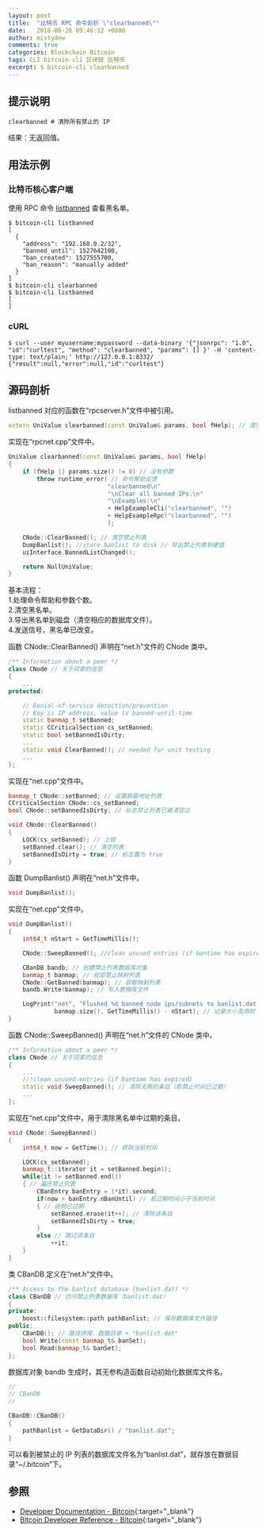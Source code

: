 ```yaml
---
layout: post
title:  "比特币 RPC 命令剖析 \"clearbanned\""
date:   2018-06-28 09:46:12 +0800
author: mistydew
comments: true
categories: Blockchain Bitcoin
tags: CLI bitcoin-cli 区块链 比特币
excerpt: $ bitcoin-cli clearbanned
---
```

## 提示说明

```shell
clearbanned # 清除所有禁止的 IP
```

结果：无返回值。

## 用法示例

### 比特币核心客户端

使用 RPC 命令 [listbanned](/blog/2018/07/bitcoin-rpc-command-listbanned.html) 查看黑名单。

```shell
$ bitcoin-cli listbanned
[
  {
    "address": "192.168.0.2/32",
    "banned_until": 1527642100,
    "ban_created": 1527555700,
    "ban_reason": "manually added"
  }
]
$ bitcoin-cli clearbanned
$ bitcoin-cli listbanned
[
]
```

### cURL

```shell
$ curl --user myusername:mypassword --data-binary '{"jsonrpc": "1.0", "id":"curltest", "method": "clearbanned", "params": [] }' -H 'content-type: text/plain;' http://127.0.0.1:8332/
{"result":null,"error":null,"id":"curltest"}
```

## 源码剖析
listbanned 对应的函数在“rpcserver.h”文件中被引用。

```cpp
extern UniValue clearbanned(const UniValue& params, bool fHelp); // 清空黑名单
```

实现在“rpcnet.cpp”文件中。

```cpp
UniValue clearbanned(const UniValue& params, bool fHelp)
{
    if (fHelp || params.size() != 0) // 没有参数
        throw runtime_error( // 命令帮助反馈
                            "clearbanned\n"
                            "\nClear all banned IPs.\n"
                            "\nExamples:\n"
                            + HelpExampleCli("clearbanned", "")
                            + HelpExampleRpc("clearbanned", "")
                            );

    CNode::ClearBanned(); // 清空禁止列表
    DumpBanlist(); //store banlist to disk // 导出禁止列表到硬盘
    uiInterface.BannedListChanged();

    return NullUniValue;
}
```

基本流程：<br>
1.处理命令帮助和参数个数。<br>
2.清空黑名单。<br>
3.导出黑名单到磁盘（清空相应的数据库文件）。<br>
4.发送信号，黑名单已改变。

函数 CNode::ClearBanned() 声明在“net.h”文件的 CNode 类中。

```cpp
/** Information about a peer */
class CNode // 关于同辈的信息
{
    ...
protected:

    // Denial-of-service detection/prevention
    // Key is IP address, value is banned-until-time
    static banmap_t setBanned;
    static CCriticalSection cs_setBanned;
    static bool setBannedIsDirty;
    ...
    static void ClearBanned(); // needed for unit testing
    ...
};
```

实现在“net.cpp”文件中。

```cpp
banmap_t CNode::setBanned; // 设置屏蔽地址列表
CCriticalSection CNode::cs_setBanned;
bool CNode::setBannedIsDirty; // 标志禁止列表已被清空过

void CNode::ClearBanned()
{
    LOCK(cs_setBanned); // 上锁
    setBanned.clear(); // 清空列表
    setBannedIsDirty = true; // 标志置为 true
}
```

函数 DumpBanlist() 声明在“net.h”文件中。

```cpp
void DumpBanlist();
```

实现在“net.cpp”文件中。

```cpp
void DumpBanlist()
{
    int64_t nStart = GetTimeMillis();

    CNode::SweepBanned(); //clean unused entries (if bantime has expired)

    CBanDB bandb; // 创建禁止列表数据库对象
    banmap_t banmap; // 局部禁止映射列表
    CNode::GetBanned(banmap); // 获取映射列表
    bandb.Write(banmap); // 写入数据库文件

    LogPrint("net", "Flushed %d banned node ips/subnets to banlist.dat  %dms\n",
             banmap.size(), GetTimeMillis() - nStart); // 记录大小及用时
}
```

函数 CNode::SweepBanned() 声明在“net.h”文件的 CNode 类中。

```cpp
/** Information about a peer */
class CNode // 关于同辈的信息
{
    ...
    //!clean unused entries (if bantime has expired)
    static void SweepBanned(); // 清除无用的条目（若禁止时间已过期）
    ...
};
```

实现在“net.cpp”文件中，用于清除黑名单中过期的条目。

```cpp
void CNode::SweepBanned()
{
    int64_t now = GetTime(); // 获取当前时间

    LOCK(cs_setBanned);
    banmap_t::iterator it = setBanned.begin();
    while(it != setBanned.end())
    { // 遍历禁止列表
        CBanEntry banEntry = (*it).second;
        if(now > banEntry.nBanUntil) // 若过期时间小于当前时间
        { // 说明已过期
            setBanned.erase(it++); // 清除该条目
            setBannedIsDirty = true;
        }
        else // 跳过该条目
            ++it;
    }
}
```

类 CBanDB 定义在“net.h”文件中。

```cpp
/** Access to the banlist database (banlist.dat) */
class CBanDB // 访问禁止列表数据库（banlist.dat）
{
private:
    boost::filesystem::path pathBanlist; // 保存数据库文件路径
public:
    CBanDB(); // 路径拼接，数据目录 + "banlist.dat"
    bool Write(const banmap_t& banSet);
    bool Read(banmap_t& banSet);
};
```

数据库对象 bandb 生成时，其无参构造函数自动初始化数据库文件名。

```cpp
//
// CBanDB
//

CBanDB::CBanDB()
{
    pathBanlist = GetDataDir() / "banlist.dat";
}
```

可以看到被禁止的 IP 列表的数据库文件名为“banlist.dat”，就存放在数据目录“~/.bitcoin”下。

## 参照

* [Developer Documentation - Bitcoin](https://bitcoin.org/en/developer-documentation){:target="_blank"}
* [Bitcoin Developer Reference - Bitcoin](https://bitcoin.org/en/developer-reference#clearbanned){:target="_blank"}
